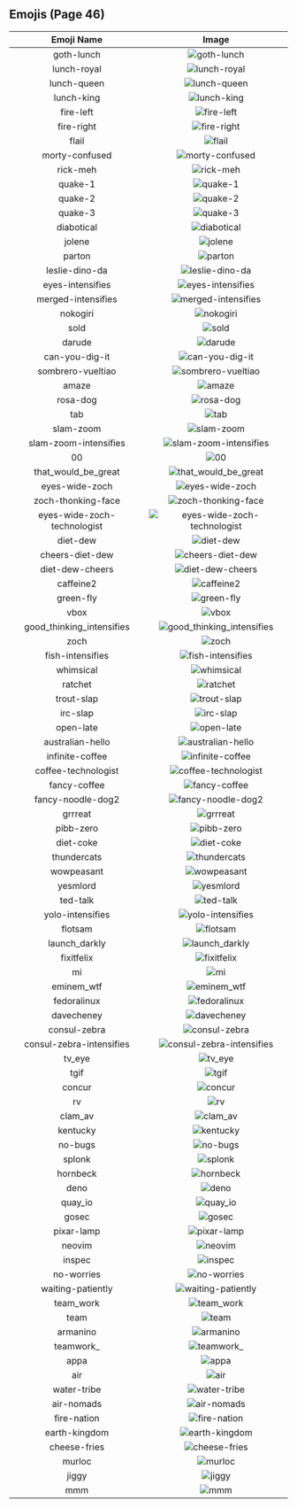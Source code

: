 
## Emojis (Page 46)
|Emoji Name|Image|
| :-: | :-: |
|goth-lunch| ![goth-lunch](/output/goth-lunch.png)|
|lunch-royal| ![lunch-royal](/output/lunch-royal.png)|
|lunch-queen| ![lunch-queen](/output/lunch-queen)|
|lunch-king| ![lunch-king](/output/lunch-king)|
|fire-left| ![fire-left](/output/fire-left)|
|fire-right| ![fire-right](/output/fire-right.png)|
|flail| ![flail](/output/flail.gif)|
|morty-confused| ![morty-confused](/output/morty-confused.png)|
|rick-meh| ![rick-meh](/output/rick-meh.png)|
|quake-1| ![quake-1](/output/quake-1.png)|
|quake-2| ![quake-2](/output/quake-2.png)|
|quake-3| ![quake-3](/output/quake-3.png)|
|diabotical| ![diabotical](/output/diabotical.png)|
|jolene| ![jolene](/output/jolene.png)|
|parton| ![parton](/output/parton.png)|
|leslie-dino-da| ![leslie-dino-da](/output/leslie-dino-da.png)|
|eyes-intensifies| ![eyes-intensifies](/output/eyes-intensifies.gif)|
|merged-intensifies| ![merged-intensifies](/output/merged-intensifies.gif)|
|nokogiri| ![nokogiri](/output/nokogiri)|
|sold| ![sold](/output/sold.png)|
|darude| ![darude](/output/darude.jpg)|
|can-you-dig-it| ![can-you-dig-it](/output/can-you-dig-it.png)|
|sombrero-vueltiao| ![sombrero-vueltiao](/output/sombrero-vueltiao.png)|
|amaze| ![amaze](/output/amaze.gif)|
|rosa-dog| ![rosa-dog](/output/rosa-dog.png)|
|tab| ![tab](/output/tab.png)|
|slam-zoom| ![slam-zoom](/output/slam-zoom.png)|
|slam-zoom-intensifies| ![slam-zoom-intensifies](/output/slam-zoom-intensifies.gif)|
|00| ![00](/output/00.png)|
|that_would_be_great| ![that_would_be_great](/output/that_would_be_great.jpg)|
|eyes-wide-zoch| ![eyes-wide-zoch](/output/eyes-wide-zoch.png)|
|zoch-thonking-face| ![zoch-thonking-face](/output/zoch-thonking-face.png)|
|eyes-wide-zoch-technologist| ![eyes-wide-zoch-technologist](/output/eyes-wide-zoch-technologist.png)|
|diet-dew| ![diet-dew](/output/diet-dew.png)|
|cheers-diet-dew| ![cheers-diet-dew](/output/cheers-diet-dew.png)|
|diet-dew-cheers| ![diet-dew-cheers](/output/diet-dew-cheers)|
|caffeine2| ![caffeine2](/output/caffeine2.png)|
|green-fly| ![green-fly](/output/green-fly.png)|
|vbox| ![vbox](/output/vbox)|
|good_thinking_intensifies| ![good_thinking_intensifies](/output/good_thinking_intensifies.gif)|
|zoch| ![zoch](/output/zoch.png)|
|fish-intensifies| ![fish-intensifies](/output/fish-intensifies.gif)|
|whimsical| ![whimsical](/output/whimsical.png)|
|ratchet| ![ratchet](/output/ratchet.gif)|
|trout-slap| ![trout-slap](/output/trout-slap.gif)|
|irc-slap| ![irc-slap](/output/irc-slap)|
|open-late| ![open-late](/output/open-late.jpg)|
|australian-hello| ![australian-hello](/output/australian-hello.png)|
|infinite-coffee| ![infinite-coffee](/output/infinite-coffee.gif)|
|coffee-technologist| ![coffee-technologist](/output/coffee-technologist.png)|
|fancy-coffee| ![fancy-coffee](/output/fancy-coffee.png)|
|fancy-noodle-dog2| ![fancy-noodle-dog2](/output/fancy-noodle-dog2.png)|
|grrreat| ![grrreat](/output/grrreat.jpg)|
|pibb-zero| ![pibb-zero](/output/pibb-zero.png)|
|diet-coke| ![diet-coke](/output/diet-coke.png)|
|thundercats| ![thundercats](/output/thundercats.png)|
|wowpeasant| ![wowpeasant](/output/wowpeasant.jpg)|
|yesmlord| ![yesmlord](/output/yesmlord)|
|ted-talk| ![ted-talk](/output/ted-talk.jpg)|
|yolo-intensifies| ![yolo-intensifies](/output/yolo-intensifies.gif)|
|flotsam| ![flotsam](/output/flotsam.jpg)|
|launch_darkly| ![launch_darkly](/output/launch_darkly.png)|
|fixitfelix| ![fixitfelix](/output/fixitfelix.png)|
|mi| ![mi](/output/mi.png)|
|eminem_wtf| ![eminem_wtf](/output/eminem_wtf.gif)|
|fedoralinux| ![fedoralinux](/output/fedoralinux.png)|
|davecheney| ![davecheney](/output/davecheney.jpg)|
|consul-zebra| ![consul-zebra](/output/consul-zebra.png)|
|consul-zebra-intensifies| ![consul-zebra-intensifies](/output/consul-zebra-intensifies.gif)|
|tv_eye| ![tv_eye](/output/tv_eye.png)|
|tgif| ![tgif](/output/tgif.jpg)|
|concur| ![concur](/output/concur.png)|
|rv| ![rv](/output/rv.jpg)|
|clam_av| ![clam_av](/output/clam_av.png)|
|kentucky| ![kentucky](/output/kentucky.png)|
|no-bugs| ![no-bugs](/output/no-bugs.jpg)|
|splonk| ![splonk](/output/splonk.png)|
|hornbeck| ![hornbeck](/output/hornbeck.png)|
|deno| ![deno](/output/deno.png)|
|quay_io| ![quay_io](/output/quay_io.png)|
|gosec| ![gosec](/output/gosec.png)|
|pixar-lamp| ![pixar-lamp](/output/pixar-lamp.gif)|
|neovim| ![neovim](/output/neovim)|
|inspec| ![inspec](/output/inspec.jpg)|
|no-worries| ![no-worries](/output/no-worries.png)|
|waiting-patiently| ![waiting-patiently](/output/waiting-patiently)|
|team_work| ![team_work](/output/team_work.gif)|
|team| ![team](/output/team)|
|armanino| ![armanino](/output/armanino.png)|
|teamwork_| ![teamwork_](/output/teamwork_)|
|appa| ![appa](/output/appa.png)|
|air| ![air](/output/air.png)|
|water-tribe| ![water-tribe](/output/water-tribe.png)|
|air-nomads| ![air-nomads](/output/air-nomads)|
|fire-nation| ![fire-nation](/output/fire-nation.png)|
|earth-kingdom| ![earth-kingdom](/output/earth-kingdom.png)|
|cheese-fries| ![cheese-fries](/output/cheese-fries.png)|
|murloc| ![murloc](/output/murloc.png)|
|jiggy| ![jiggy](/output/jiggy.png)|
|mmm| ![mmm](/output/mmm.jpg)|